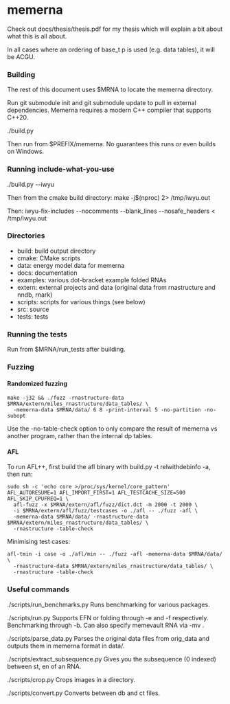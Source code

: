 # memerna
Check out docs/thesis/thesis.pdf for my thesis which will explain a bit about
what this is all about.

In all cases where an ordering of base_t p is used (e.g. data tables), it will be ACGU.

### Building
The rest of this document uses $MRNA to locate the memerna directory.

Run git submodule init and git submodule update to pull in external dependencies.
Memerna requires a modern C++ compiler that supports C++20.

./build.py

Then run from $PREFIX/memerna. No guarantees this runs or even builds on Windows.

### Running include-what-you-use
./build.py --iwyu

Then from the cmake build directory:
make -j$(nproc) 2> /tmp/iwyu.out

Then:
iwyu-fix-includes --nocomments --blank_lines --nosafe_headers < /tmp/iwyu.out

### Directories

- build: build output directory
- cmake: CMake scripts
- data: energy model data for memerna
- docs: documentation
- examples: various dot-bracket example folded RNAs
- extern: external projects and data (original data from rnastructure and nndb, rnark)
- scripts: scripts for various things (see below)
- src: source
- tests: tests

### Running the tests
Run from $MRNA/run_tests after building.

### Fuzzing

#### Randomized fuzzing
```
make -j32 && ./fuzz -rnastructure-data $MRNA/extern/miles_rnastructure/data_tables/ \
  -memerna-data $MRNA/data/ 6 8 -print-interval 5 -no-partition -no-subopt
```

Use the -no-table-check option to only compare the result of memerna vs another
program, rather than the internal dp tables.

#### AFL
To run AFL++, first build the afl binary with build.py -t relwithdebinfo -a, then run:

```
sudo sh -c 'echo core >/proc/sys/kernel/core_pattern'
AFL_AUTORESUME=1 AFL_IMPORT_FIRST=1 AFL_TESTCACHE_SIZE=500 AFL_SKIP_CPUFREQ=1 \
  afl-fuzz -x $MRNA/extern/afl/fuzz/dict.dct -m 2000 -t 2000 \
  -i $MRNA/extern/afl/fuzz/testcases -o ./afl -- ./fuzz -afl \
  -memerna-data $MRNA/data/ -rnastructure-data $MRNA/extern/miles_rnastructure/data_tables/ \
  -rnastructure -table-check
```

Minimising test cases:
```
afl-tmin -i case -o ./afl/min -- ./fuzz -afl -memerna-data $MRNA/data/ \
  -rnastructure-data $MRNA/extern/miles_rnastructure/data_tables/ \
  -rnastructure -table-check
```

### Useful commands

./scripts/run_benchmarks.py
Runs benchmarking for various packages.

./scripts/run.py
Supports EFN or folding through -e and -f respectively. Benchmarking through -b.
Can also specify memevault RNA via -mv <memevault name>.

./scripts/parse_data.py
Parses the original data files from orig_data and outputs them in memerna format in data/.

./scripts/extract_subsequence.py
Gives you the subsequence (0 indexed) between st, en of an RNA.

./scripts/crop.py
Crops images in a directory.

./scripts/convert.py
Converts between db and ct files.
